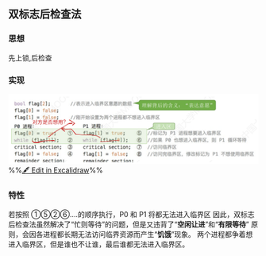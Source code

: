 ## 双标志后检查法
### 思想
先上锁,后检查
### 实现
![](attachments/%E5%AE%9E%E7%8E%B0%E4%B8%B4%E7%95%8C%E5%8C%BA%E4%BA%92%E6%96%A5%E7%9A%84%E5%9F%BA%E6%9C%AC%E6%96%B9%E6%B3%95%202022-09-22%2019.48.52.excalidraw.svg)
%%[🖋 Edit in Excalidraw](attachments/%E5%AE%9E%E7%8E%B0%E4%B8%B4%E7%95%8C%E5%8C%BA%E4%BA%92%E6%96%A5%E7%9A%84%E5%9F%BA%E6%9C%AC%E6%96%B9%E6%B3%95%202022-09-22%2019.48.52.excalidraw.md)%%
### 特性
若按照 ①⑤②⑥….的顺序执行，P0 和 P1 将都无法进入临界区 因此，双标志后检查法虽然解决了“忙则等待”的问题，但是又违背了“**空闲让进**”和“**有限等待**” 原则，会因各进程都长期无法访问临界资源而产生“**饥饿**”现象。 两个进程都争着想进入临界区，但是谁也不让谁，最后谁都无法进入临界区。